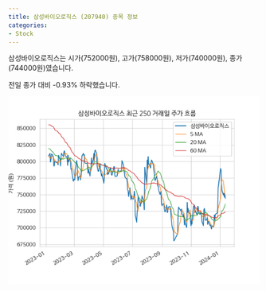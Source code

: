 ```yaml
---
title: 삼성바이오로직스 (207940) 종목 정보
categories:
- Stock
---
```


삼성바이오로직스는 시가(752000원), 고가(758000원), 저가(740000원), 종가(744000원)였습니다.

전일 종가 대비 -0.93% 하락했습니다.

<!-- more -->

![207940](/assets/images/stock/207940.png)